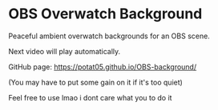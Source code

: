 
# OBS Overwatch Background  
  
Peaceful ambient overwatch backgrounds for an OBS scene.  
  
Next video will play automatically.
  
GitHub page: https://potat05.github.io/OBS-background/
  
(You may have to put some gain on it if it's too quiet)

Feel free to use lmao i dont care what you to do it
